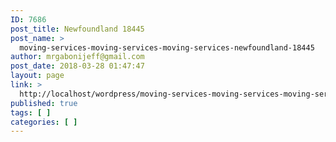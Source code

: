 ```yaml
---
ID: 7686
post_title: Newfoundland 18445
post_name: >
  moving-services-moving-services-moving-services-newfoundland-18445
author: mrgabonijeff@gmail.com
post_date: 2018-03-28 01:47:47
layout: page
link: >
  http://localhost/wordpress/moving-services-moving-services-moving-services-newfoundland-18445/
published: true
tags: [ ]
categories: [ ]
---
```


